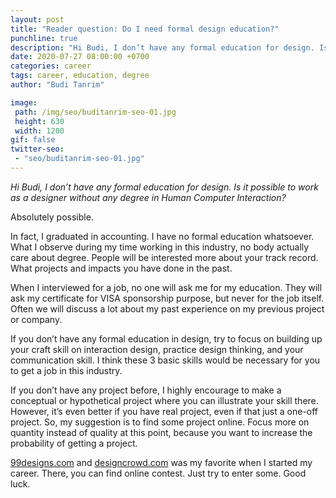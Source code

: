 ```yaml
---
layout: post
title: "Reader question: Do I need formal design education?"
punchline: true
description: "Hi Budi, I don’t have any formal education for design. Is it possible to work as a designer without any degree in Human Computer Interaction? Absolutely possible. In fact, I graduated in accounting. I have no formal education whatsoever."
date: 2020-07-27 08:00:00 +0700
categories: career
tags: career, education, degree
author: "Budi Tanrim"

image:
 path: /img/seo/buditanrim-seo-01.jpg
 height: 630
 width: 1200
gif: false
twitter-seo: 
 - "seo/buditanrim-seo-01.jpg"
---
```


_Hi Budi, I don’t have any formal education for design. Is it possible to work as a designer without any degree in Human Computer Interaction?_

Absolutely possible.

In fact, I graduated in accounting. I have no formal education whatsoever. What I observe during my time working in this industry, no body actually care about degree. People will be interested more about your track record. What projects and impacts you have done in the past. 

When I interviewed for a job, no one will ask me for my education. They will ask my certificate for VISA sponsorship purpose, but never for the job itself. Often we will discuss a lot about my past experience on my previous project or company. 

If you don’t have any formal education in design, try to focus on building up your craft skill on interaction design, practice design thinking, and your communication skill. I think these 3 basic skills would be necessary for you to get a job in this industry.

If you don’t have any project before, I highly encourage to make a conceptual or hypothetical project where you can illustrate your skill there. However, it’s even better if you have real project, even if that just a one-off project. So, my suggestion is to find some project online. Focus more on quantity instead of quality at this point, because you want to increase the probability of getting a project.

[99designs.com](https://99designs.com/) and [designcrowd.com](https://www.designcrowd.com/) was my favorite when I started my career. There, you can find online contest. Just try to enter some.
Good luck.
